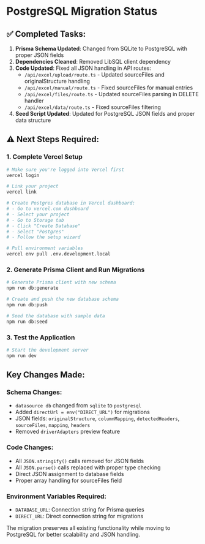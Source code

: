 # PostgreSQL Migration Status

## ✅ Completed Tasks:
1. **Prisma Schema Updated**: Changed from SQLite to PostgreSQL with proper JSON fields
2. **Dependencies Cleaned**: Removed LibSQL client dependency
3. **Code Updated**: Fixed all JSON handling in API routes:
   - `/api/excel/upload/route.ts` - Updated sourceFiles and originalStructure handling
   - `/api/excel/manual/route.ts` - Fixed sourceFiles for manual entries
   - `/api/excel/files/route.ts` - Updated sourceFiles parsing in DELETE handler
   - `/api/excel/data/route.ts` - Fixed sourceFiles filtering
4. **Seed Script Updated**: Updated for PostgreSQL JSON fields and proper data structure

## ⚠️ Next Steps Required:

### 1. Complete Vercel Setup
```bash
# Make sure you're logged into Vercel first
vercel login

# Link your project 
vercel link

# Create Postgres database in Vercel dashboard:
# - Go to vercel.com dashboard
# - Select your project
# - Go to Storage tab
# - Click "Create Database" 
# - Select "Postgres"
# - Follow the setup wizard

# Pull environment variables
vercel env pull .env.development.local
```

### 2. Generate Prisma Client and Run Migrations
```bash
# Generate Prisma client with new schema
npm run db:generate

# Create and push the new database schema
npm run db:push

# Seed the database with sample data
npm run db:seed
```

### 3. Test the Application
```bash
# Start the development server
npm run dev
```

## Key Changes Made:

### Schema Changes:
- `datasource db` changed from `sqlite` to `postgresql`
- Added `directUrl = env("DIRECT_URL")` for migrations
- JSON fields: `originalStructure`, `columnMapping`, `detectedHeaders`, `sourceFiles`, `mapping`, `headers`
- Removed `driverAdapters` preview feature

### Code Changes:
- All `JSON.stringify()` calls removed for JSON fields
- All `JSON.parse()` calls replaced with proper type checking
- Direct JSON assignment to database fields
- Proper array handling for sourceFiles field

### Environment Variables Required:
- `DATABASE_URL`: Connection string for Prisma queries
- `DIRECT_URL`: Direct connection string for migrations

The migration preserves all existing functionality while moving to PostgreSQL for better scalability and JSON handling.